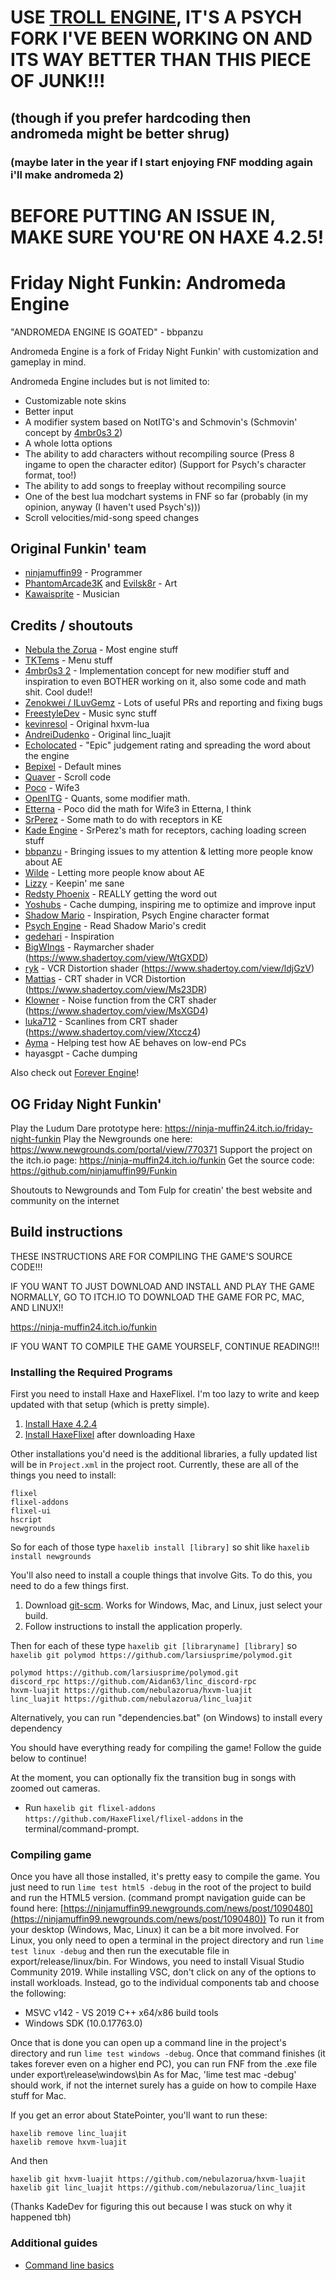 # USE [TROLL ENGINE](https://github.com/riconuts/troll-engine), IT'S A PSYCH FORK I'VE BEEN WORKING ON AND ITS WAY BETTER THAN THIS PIECE OF JUNK!!!
## (though if you prefer hardcoding then andromeda might be better shrug)
### (maybe later in the year if I start enjoying FNF modding again i'll make andromeda 2)

# BEFORE PUTTING AN ISSUE IN, MAKE SURE YOU'RE ON HAXE 4.2.5!

# Friday Night Funkin: Andromeda Engine


"ANDROMEDA ENGINE IS GOATED" - bbpanzu

Andromeda Engine is a fork of Friday Night Funkin' with customization and gameplay in mind.

Andromeda Engine includes but is not limited to:
- Customizable note skins
- Better input
- A modifier system based on NotITG's and Schmovin's (Schmovin' concept by [4mbr0s3 2](https://www.youtube.com/channel/UCez-Erpr0oqmC71vnDrM9yA))
- A whole lotta options
- The ability to add characters without recompiling source (Press 8 ingame to open the character editor) (Support for Psych's character format, too!)
- The ability to add songs to freeplay without recompiling source
- One of the best lua modchart systems in FNF so far (probably (in my opinion, anyway (I haven't used Psych's)))
- Scroll velocities/mid-song speed changes

## Original Funkin' team
- [ninjamuffin99](https://twitter.com/ninja_muffin99) - Programmer
- [PhantomArcade3K](https://twitter.com/phantomarcade3k) and [Evilsk8r](https://twitter.com/evilsk8r) - Art
- [Kawaisprite](https://twitter.com/kawaisprite) - Musician


## Credits / shoutouts
- [Nebula the Zorua](https://twitter.com/Nebula_Zorua) - Most engine stuff
- [TKTems](https://twitter.com/TKTems) - Menu stuff
- [4mbr0s3 2](https://www.youtube.com/channel/UCez-Erpr0oqmC71vnDrM9yA) - Implementation concept for new modifier stuff and inspiration to even BOTHER working on it, also some code and math shit. Cool dude!!
- [Zenokwei / ILuvGemz](https://twitter.com/gemz_luv) - Lots of useful PRs and reporting and fixing bugs
- [FreestyleDev](https://twitter.com/Rapper_GF_Dev) - Music sync stuff
- [kevinresol](https://github.com/kevinresol) - Original hxvm-lua
- [AndreiDudenko](https://github.com/AndreiRudenko) - Original linc_luajit
- [Echolocated](https://twitter.com/CH_echolocated) - "Epic" judgement rating and spreading the word about the engine
- [Bepixel](https://twitter.com/bepixel_owo) - Default mines
- [Quaver](https://github.com/Quaver/Quaver) - Scroll code
- [Poco](https://github.com/poco0317) - Wife3
- [OpenITG](https://github.com/openitg/openitg) - Quants, some modifier math.
- [Etterna](https://github.com/etternagame/etterna) - Poco did the math for Wife3 in Etterna, I think
- [SrPerez](https://twitter.com/NewSrPerez) - Some math to do with receptors in KE
- [Kade Engine](https://github.com/KadeDev/Kade-Engine) - SrPerez's math for receptors, caching loading screen stuff
- [bbpanzu](https://twitter.com/bbsub3) - Bringing issues to my attention & letting more people know about AE
- [Wilde](https://twitter.com/0WildeRaze) - Letting more people know about AE
- [Lizzy](https://twitter.com/tc_lizzy) - Keepin' me sane
- [Redsty Phoenix](https://twitter.com/RedstyP) - REALLY getting the word out
- [Yoshubs](https://twitter.com/yoshubs) - Cache dumping, inspiring me to optimize and improve input
- [Shadow Mario](https://twitter.com/Shadow_Mario_) - Inspiration, Psych Engine character format
- [Psych Engine](https://github.com/ShadowMario/FNF-PsychEngine) - Read Shadow Mario's credit
- [gedehari](https://twitter.com/gedehari) - Inspiration
- [BigWIngs](https://www.shadertoy.com/user/BigWIngs) - Raymarcher shader (https://www.shadertoy.com/view/WtGXDD)
- [ryk](https://www.shadertoy.com/user/ryk) - VCR Distortion shader (https://www.shadertoy.com/view/ldjGzV)
- [Mattias](https://www.shadertoy.com/user/Mattias) - CRT shader in VCR Distortion (https://www.shadertoy.com/view/Ms23DR)
- [Klowner](https://www.shadertoy.com/user/Klowner) - Noise function from the CRT shader (https://www.shadertoy.com/view/MsXGD4)
- [luka712](https://www.shadertoy.com/user/luka712) - Scanlines from CRT shader (https://www.shadertoy.com/view/Xtccz4)
- [Ayma](https://twitter.com/FoguDragon) - Helping test how AE behaves on low-end PCs
- hayasgpt - Cache dumping

Also check out [Forever Engine](https://github.com/Yoshubs/Forever-Engine-Legacy)!

## OG Friday Night Funkin'

Play the Ludum Dare prototype here: https://ninja-muffin24.itch.io/friday-night-funkin
Play the Newgrounds one here: https://www.newgrounds.com/portal/view/770371
Support the project on the itch.io page: https://ninja-muffin24.itch.io/funkin
Get the source code: https://github.com/ninjamuffin99/Funkin

Shoutouts to Newgrounds and Tom Fulp for creatin' the best website and community on the internet

## Build instructions

THESE INSTRUCTIONS ARE FOR COMPILING THE GAME'S SOURCE CODE!!!

IF YOU WANT TO JUST DOWNLOAD AND INSTALL AND PLAY THE GAME NORMALLY, GO TO ITCH.IO TO DOWNLOAD THE GAME FOR PC, MAC, AND LINUX!!

https://ninja-muffin24.itch.io/funkin

IF YOU WANT TO COMPILE THE GAME YOURSELF, CONTINUE READING!!!

### Installing the Required Programs

First you need to install Haxe and HaxeFlixel. I'm too lazy to write and keep updated with that setup (which is pretty simple).
1. [Install Haxe 4.2.4](https://haxe.org/download/version/4.2.4/)
2. [Install HaxeFlixel](https://haxeflixel.com/documentation/install-haxeflixel/) after downloading Haxe

Other installations you'd need is the additional libraries, a fully updated list will be in `Project.xml` in the project root. Currently, these are all of the things you need to install:
```
flixel
flixel-addons
flixel-ui
hscript
newgrounds
```
So for each of those type `haxelib install [library]` so shit like `haxelib install newgrounds`

You'll also need to install a couple things that involve Gits. To do this, you need to do a few things first.
1. Download [git-scm](https://git-scm.com/downloads). Works for Windows, Mac, and Linux, just select your build.
2. Follow instructions to install the application properly.

Then for each of these type `haxelib git [libraryname] [library]` so `haxelib git polymod https://github.com/larsiusprime/polymod.git`
```
polymod https://github.com/larsiusprime/polymod.git
discord_rpc https://github.com/Aidan63/linc_discord-rpc
hxvm-luajit https://github.com/nebulazorua/hxvm-luajit
linc_luajit https://github.com/nebulazorua/linc_luajit
```

Alternatively, you can run "dependencies.bat" (on Windows) to install every dependency


You should have everything ready for compiling the game! Follow the guide below to continue!

At the moment, you can optionally fix the transition bug in songs with zoomed out cameras.
- Run `haxelib git flixel-addons https://github.com/HaxeFlixel/flixel-addons` in the terminal/command-prompt.

### Compiling game

Once you have all those installed, it's pretty easy to compile the game. You just need to run `lime test html5 -debug` in the root of the project to build and run the HTML5 version. (command prompt navigation guide can be found here: [https://ninjamuffin99.newgrounds.com/news/post/1090480](https://ninjamuffin99.newgrounds.com/news/post/1090480))
To run it from your desktop (Windows, Mac, Linux) it can be a bit more involved. For Linux, you only need to open a terminal in the project directory and run `lime test linux -debug` and then run the executable file in export/release/linux/bin. For Windows, you need to install Visual Studio Community 2019. While installing VSC, don't click on any of the options to install workloads. Instead, go to the individual components tab and choose the following:
* MSVC v142 - VS 2019 C++ x64/x86 build tools
* Windows SDK (10.0.17763.0)

Once that is done you can open up a command line in the project's directory and run `lime test windows -debug`. Once that command finishes (it takes forever even on a higher end PC), you can run FNF from the .exe file under export\release\windows\bin
As for Mac, 'lime test mac -debug' should work, if not the internet surely has a guide on how to compile Haxe stuff for Mac.

If you get an error about StatePointer, you'll want to run these:
```
haxelib remove linc_luajit
haxelib remove hxvm-luajit
```

And then

```
haxelib git hxvm-luajit https://github.com/nebulazorua/hxvm-luajit
haxelib git linc_luajit https://github.com/nebulazorua/linc_luajit
```

(Thanks KadeDev for figuring this out because I was stuck on why it happened tbh)

### Additional guides

- [Command line basics](https://ninjamuffin99.newgrounds.com/news/post/1090480)
